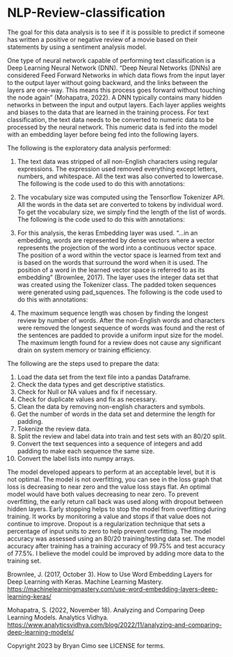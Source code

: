 # NLP-Review-classification

The goal for this data analysis is to see if it is possible to predict if someone has written a positive or negative review of a movie based on their statements by using a sentiment analysis model.

One type of neural network capable of performing text classification is a Deep Learning Neural Network (DNN). “Deep Neural Networks (DNNs) are considered Feed Forward Networks in which data flows from the input layer to the output layer without going backward, and the links between the layers are one-way. This means this process goes forward without touching the node again” (Mohapatra, 2022). A DNN typically contains many hidden networks in between the input and output layers. Each layer applies weights and biases to the data that are learned in the training process. For text classification, the text data needs to be converted to numeric data to be processed by the neural network. This numeric data is fed into the model with an embedding layer before being fed into the following layers.

The following is the exploratory data analysis performed:

1.	The text data was stripped of all non-English characters using regular expressions. The expression used removed everything except letters, numbers, and whitespace. All the text was also converted to lowercase. The following is the code used to do this with annotations:

2.	The vocabulary size was computed using the Tensorflow Tokenizer API. All the words in the data set are converted to tokens by individual word. To get the vocabulary size, we simply find the length of the list of words. The following is the code used to do this with annotations:

3.	For this analysis, the keras Embedding layer was used. “…in an embedding, words are represented by dense vectors where a vector represents the projection of the word into a continuous vector space. The position of a word within the vector space is learned from text and is based on the words that surround the word when it is used. The position of a word in the learned vector space is referred to as its embedding” (Brownlee, 2017). The layer uses the integer data set that was created using the Tokenizer class. The padded token sequences were generated using pad_squences. The following is the code used to do this with annotations:

4.	The maximum sequence length was chosen by finding the longest review by number of words. After the non-English words and characters were removed the longest sequence of words was found and the rest of the sentences are padded to provide a uniform input size for the model. The maximum length found for a review does not cause any significant drain on system memory or training efficiency.

The following are the steps used to prepare the data:

1.	Load the data set from the text file into a pandas Dataframe.
2.	Check the data types and get descriptive statistics.
3.	Check for Null or NA values and fix if necessary.
4.	Check for duplicate values and fix as necessary.
5.	Clean the data by removing non-english characters and symbols.
6.	Get the number of words in the data set and determine the length for padding.
7.	Tokenize the review data.
8.	Split the review and label data into train and test sets with an 80/20 split.
9.	Convert the text sequences into a sequence of integers and add padding to make each sequence the same size.
10.	Convert the label lists into numpy arrays.

The model developed appears to perform at an acceptable level, but it is not optimal. The model is not overfitting, you can see in the loss graph that loss is decreasing to near zero and the value loss stays flat. An optimal model would have both values decreasing to near zero. To prevent overfitting, the early return call back was used along with dropout between hidden layers. Early stopping helps to stop the model from overfitting during training. It works by monitoring a value and stops if that value does not continue to improve. Dropout is a regularization technique that sets a percentage of input units to zero to help prevent overfitting. The model accuracy was assessed using an 80/20 training/testing data set. The model accuracy after training has a training accuracy of 99.75% and test accuracy of 77.5%. I believe the model could be improved by adding more data to the training set.

Brownlee, J. (2017, October 3). How to Use Word Embedding Layers for Deep Learning with Keras. Machine Learning Mastery. https://machinelearningmastery.com/use-word-embedding-layers-deep-learning-keras/

Mohapatra, S. (2022, November 18). Analyzing and Comparing Deep Learning Models. Analytics Vidhya. https://www.analyticsvidhya.com/blog/2022/11/analyzing-and-comparing-deep-learning-models/


Copyright 2023 by Bryan Cimo see LICENSE for terms.
